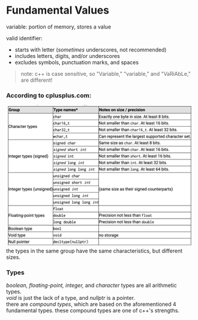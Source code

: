 # Fundamental Values


variable: portion of memory, stores a value

valid identifier:
- starts with letter (*sometimes* underscores, not recommended)
- includes letters, digits, and/or underscores
- excludes symbols, punctuation marks, and spaces

> note: c++ is case sensitive, so "Variable," "variable," and "VaRiAbLe," are different!

### According to cplusplus.com:
![table of fundamental values and characteristics<-- NOT MINE!](fundamental_types.png)
the types in the same group have the same characteristics, but different sizes.

### Types

*boolean, floating-point, integer,* and *character* types are all arithmetic types. <br>
*void* is just the lack of a type, and *nullptr* is a pointer. <br>
there are *compound types*, which are based on the aforementioned 4 fundamental types. these compound types are one of c++'s strengths.
